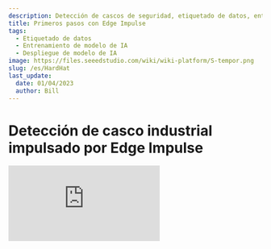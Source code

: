```yaml
---
description: Detección de cascos de seguridad, etiquetado de datos, entrenamiento de modelos de IA, implementación de modelos de IA con Edge Impulse en NVIDIA Jetson
title: Primeros pasos con Edge Impulse
tags:
  - Etiquetado de datos
  - Entrenamiento de modelo de IA
  - Despliegue de modelo de IA
image: https://files.seeedstudio.com/wiki/wiki-platform/S-tempor.png
slug: /es/HardHat
last_update:
  date: 01/04/2023
  author: Bill
---
```


# Detección de casco industrial impulsado por Edge Impulse

<iframe width={560} height={315} src="https://www.youtube.com/embed/e5pZdJhoeqM" title="YouTube video player" frameBorder={0} allow="accelerometer; autoplay; clipboard-write; encrypted-media; gyroscope; picture-in-picture" allowFullScreen />

## Introducción

En entornos de trabajo como sitios industriales o de construcción, un casco es necesario y esencial para que las personas protejan sus cabezas de lesiones debido a la caída de escombros, lluvia y descargas eléctricas. Mejora la seguridad, pero a veces la gente subestima su importancia. Por lo tanto, un sistema de monitoreo basado en vídeo para detectar cascos puede ser una solución optimizada para este problema de seguridad.

Damos crédito a Louis Moreau y Mihajlo Raljic. En esta wiki proporcionamos este proyecto fundamental en el que vamos a entrenar un modelo de aprendizaje automático integrado para detectar cascos y lo desplegaremos en un dispositivo Jetsonn, **Jetson Nano**. **Jetson NX** y **Jetson AGX** son compatibles con las herramientas utilizadas en esta wiki.

<div align="center"><img width="auto" src="https://files.seeedstudio.com/wiki/2.23jetsonedge/jetsonedge.png" /></div>

## Primeros pasos

Edge Impulse permite a los desarrolladores crear la próxima generación de soluciones de dispositivos inteligentes con aprendizaje automático integrado. El aprendizaje automático en dispositivos de borde permitirá un uso valioso del 99% de los datos de los sensores que hoy se descartan debido a limitaciones de costo, ancho de banda o energía. Aquí aplicaremos Edge Impulse para entrenar un modelo de aprendizaje automático integrado.

### Hardware

**Hardware requerido**

Los dispositivos necesarios para desarrollar este proyecto se muestran a continuación:

- NVIDIA Jetson Nano o [NVIDIA Xavier NX](https://www.seeedstudio.com/Jetson-SUB-Mini-PC-Blue-p-5212.html) o [NVIDIA Xavier AGX](https://www.seeedstudio.com/Jetson-Xavier-AGX-H01-Kit-p-5283.html)
- PC
- Cámara web USB
- Pantalla HDMI

**Configuración del Hardware**

Tanto la PC como la NVIDIA Jetson deben estar encendidos y conectados a Internet. Se recomienda configurar la NVIDIA Jetson como una PC.

<div align="center"><img width={650} src="https://files.seeedstudio.com/wiki/2.23jetsonedge/Jetsongsa.jpg" /></div>

### Software

- [Edge Impusle](https://www.edgeimpulse.com)
- [Ubuntu OS](https://www.linux.org/pages/download/) para NVIDIA Jetson

Aquí vamos a entrenar un modelo de aprendizaje automático integrado para detectar cascos.

### Preparación

Antes de comenzar nuestro proyecto, hay algunos preparativos que debemos efectuar.

- **Paso 1**. Abre la [página web de Edge Impulse](https://studio.edgeimpulse.com/login?next=%2Fstudio%2Fselect-project%3Fautoredirect%3D1), y crea tu propia cuenta.

<div align="center"><img width={300} src="https://files.seeedstudio.com/wiki/2.23jetsonedge/jetsongs.png" /></div>

- **Paso 2**. Haz dlick en "Create new project" y escribe el nombre que quieras darle a tu proyecto.

<div align="center"><img width={300} src="https://files.seeedstudio.com/wiki/Alots/Alots2.png" /></div>

Nosotros lo llamamos "Hard hat detection" (Detección de cascos).

<div align="center"><img width={500} src="https://files.seeedstudio.com/wiki/2.23jetsonedge/jetsongs1.png" /></div>

- **Paso 3**. Vamos a entrenar un modelo de ML integrado para detectar cascos, por lo que aquí se debe seleccionar la opción "image".

<div align="center"><img width={600} src="https://files.seeedstudio.com/wiki/2.23jetsonedge/jetsongs2.png" /></div>

- **Paso 4**. Ajusta la configuración con la opción "Classify multiple objects (object detection)" (Clasificar multiples objetos).

<div align="center"><img width={600} src="https://files.seeedstudio.com/wiki/2.23jetsonedge/jetsongs3.png" /></div>

Ahora podemos comenzar con el proyecto.

<div align="center"><img width={600} src="https://files.seeedstudio.com/wiki/2.23jetsonedge/jetsongs4.png" /></div>

## Entrenamiento del modelo de detección de cascos

### Entrenamiento del modelo con un conjunto de datos público

Edge Impulse proporciona varias formas de recopilar datos. Primero, cargaremos el conjunto de datos público en el sitio web e intentaremos desarrollar un aprendizaje automático integrado.

- **Paso 1**. Selecciona la opción "Data acauistion" (Adquisición de datos).

<div align="center"><img width={800} src="https://files.seeedstudio.com/wiki/2.23jetsonedge/jetsonup.png" /></div>

- **Paso 2**. Elige y descarga tu conjunto de datos de [Flickr-Faces-HQ Dataset Github](https://github.com/NVlabs/ffhq-dataset).

<div align="center"><img width={600} src="https://files.seeedstudio.com/wiki/2.23jetsonedge/jetsonup1.png" /></div>

Haz click en el botón "Upload Data" en la página "Data acquisition" y cargas los conjuntos de datos descargados.

<div align="center"><img width={800} src="https://files.seeedstudio.com/wiki/2.23jetsonedge/jetsonup2.png" /></div>

Es opcional cargar datos existentes al proyecto en el formato de adquisición de datos (CBOR, JSON, CSV), como archivos WAV, JPG o PNG.

<div align="center"><img width={800} src="https://files.seeedstudio.com/wiki/2.23jetsonedge/jetsongs2b.png" /></div>

- **Paso 3**. Una vez cargados, los datos recopilados se completan con imágenes etiquetadas. Continúa haciendo click en "Impulse design" a la izquierda de la página.

<div align="center"><img width={800} src="https://files.seeedstudio.com/wiki/2.23jetsonedge/jetsonup3.png" /></div>

- **Paso 4**. Elije el bloque de procesamiento de imágenes adecuado y el bloque de aprendizaje de imágenes y guarda el impulso.

<div align="center"><img width={800} src="https://files.seeedstudio.com/wiki/2.23jetsonedge/jetsonup5.png" /></div>

- **Paso 5**. Haz click en "image" a la izquierda de la página.

<div align="center"><img width={800} src="https://files.seeedstudio.com/wiki/2.23jetsonedge/jetsonup6.png" /></div>

Configura como "GRB" y haz click en "Save Parameters" (Guardar Parámetros), la página pasará automáticamente al sitio "Generate features" (Generar características).

<div align="center"><img width={800} src="https://files.seeedstudio.com/wiki/2.23jetsonedge/jetsonup7a.png" /></div>

Luego podemos generar las características.

<div align="center"><img width={800} src="https://files.seeedstudio.com/wiki/2.23jetsonedge/jetsonup8a.png" /></div>

- **Paso 6**. Cuando aparezca un mensaje que diga "Job Completed" (Trabajo completado), haz click en "Detección de objetos" a la izquierda de la página.

<div align="center"><img width={800} src="https://files.seeedstudio.com/wiki/2.23jetsonedge/jetsonup9.png" /></div>

Haz click en "start training" y deja que Edge Impulse entrene el modelo en función de las características generadas.

<div align="center"><img width={800} src="https://files.seeedstudio.com/wiki/2.23jetsonedge/jetsonup10.png" /></div>

- **Paso 7**. Una vez salte el siguiente mensaje "job done", haz click en "Model Testing" para comprobar cómo funciona el modelo.

<div align="center"><img width={800} src="https://files.seeedstudio.com/wiki/2.23jetsonedge/jetsonup11.png" /></div>

### Entrenamiento de modelos de aprendizaje automático basado en conjuntos de datos personalizados

Edge Impulse proporciona varias formas de recopilar datos. Aquí vamos a personalizar nuestras propias imágenes y subirlas al sitio web capturándolas a través de la cámara web de la PC.

- **Paso 1**. Permanece en el "Dashboard" y haz click en la opción "LET'S COLLECT SOME DATA".

<div align="center"><img width={800} src="https://files.seeedstudio.com/wiki/2.23jetsonedge/jetsonpc.png" /></div>

Hay múltiples opciones que podemos elegir para recopilar datos, aquí estamos usando nuestra computadora para continuar.

<div align="center"><img width={500} src="https://files.seeedstudio.com/wiki/2.23jetsonedge/jetsonpc1.png" /></div>

- **Paso 2**. Después de un rato, la página mostrará que se ha conectado a la computadora. Haz click en "Collecting Images?" y luego en "Give access to the camera".

<div align="center"><img width={300} src="https://files.seeedstudio.com/wiki/2.23jetsonedge/jetsonpc2.png" /></div>

- **Paso 3**. Haz click en "Capture" para tomar una fotografía del objeto que deseas identificar, en este caso de ti o de alguien más con casco. Los datos de la imagen deben etiquetarse como "Hard Hat" (casco) y "Head" (Cabeza) en la sección. Para etiquetar rápidamente la imagen, se recomienda encarecidamente finalizar la adquisición de datos de una categoría antes de pasar a la siguiente, es decir, se recomienda terminar de capturar las imágenes de "Hard Hat" (casco) y luego continuar con la captura de las imágenes de "Head" (cabeza).

<div align="center"><img width={300} src="https://files.seeedstudio.com/wiki/2.23jetsonedge/jetsonpc3a.png" /></div>

Las imágenes capturadas se almacenarán automáticamente en la pestaña de "Data acquisition" (Adquisición de datos). Para un mejor rendimiento del modelo de entrenamiento, se recomienda recopilar tantas imágenes como sea posible y recopilar la misma cantidad de datos en diferentes categorías.

<div align="center"><img width={800} src="https://files.seeedstudio.com/wiki/2.23jetsonedge/jetsonpc4.png" /></div>

- **Paso 4**. Haz click en la "Labeling queue" (cola de etiquetado) para etiquetar los datos rodeando la cabeza con un cuadrado en la imagen.

<div align="center"><img width={800} src="https://files.seeedstudio.com/wiki/2.23jetsonedge/jetsonpc5.png" /></div>

Utiliza el mouse para arrastrar un cuadro alrededor de un objeto para agregar una etiqueta. Luego haz click en **Save Labels** para avanzar al siguiente elemento.

<div align="center"><img width={300} src="https://files.seeedstudio.com/wiki/2.23jetsonedge/jetsonpc6.png" /></div>

Establece las etiquetas como "Head" (cabeza) y "Hard Hat" (casco) y completa el cuadro de diálogo. Asegúrate de que el cuadrado enmarque el área de la cabeza de las personas.

<div align="center"><img width={300} src="https://files.seeedstudio.com/wiki/2.23jetsonedge/jetsonpc7.png" /></div>

- **Paso 5**. Cuando los datos hayan sido etiquetados, haz click en "Save labels" para pasar a la opción de "Impulse design"

<div align="center"><img width={800} src="https://files.seeedstudio.com/wiki/2.23jetsonedge/jetsonpc8a.png" /></div>

- **Paso 6**. Elige el bloque de procesamiento de imágenes adecuado y el bloque de aprendizaje de imágenes y guarda el progreso.

<div align="center"><img width={800} src="https://files.seeedstudio.com/wiki/2.23jetsonedge/jetsonup5.png" /></div>

- **Paso 7**. Haz click en "image" en la parte izquierda de la página.

<div align="center"><img width={800} src="https://files.seeedstudio.com/wiki/2.23jetsonedge/jetsonup6.png" /></div>

Configura como "GRB" y haz click en "Save Parameters", la página pasará automáticamente al sitio "Generate Features".

<div align="center"><img width={800} src="https://files.seeedstudio.com/wiki/2.23jetsonedge/jetsonup7a.png" /></div>

Ahora podemos generar las características

<div align="center"><img width={800} src="https://files.seeedstudio.com/wiki/2.23jetsonedge/jetsonup8a.png" /></div>

- **Paso 8**. Cuando aparezca "Job completed", haz click en "Object detection" en la izquierda de la página.

<div align="center"><img width={800} src="https://files.seeedstudio.com/wiki/2.23jetsonedge/jetsonup9.png" /></div>

Haz click en "start training" y deje que Edge Impulse entrene el modelo en función de las características generadas.

<div align="center"><img width={800} src="https://files.seeedstudio.com/wiki/2.23jetsonedge/jetsonup10.png" /></div>

- **Paso 9**. Una vez que aparezca el mensaje "job done", haz click en "Model testing" para comprobar cómo funciona el modelo.

<div align="center"><img width={800} src="https://files.seeedstudio.com/wiki/2.23jetsonedge/jetsonup11.png" /></div>

### Entrenamiento de modelos de aprendizaje automático basado en conjuntos de datos personalizados de cámaras NAVDIA Jetson

Edge Impulse proporciona varias formas de recopilar datos. Aquí vamos a personalizar nuestras propias imágenes y subirlas al sitio web capturándolas a través de la cámara conectada con Nivdia Jetson Nano.

- **Paso 1**. Según el hardware, configura la [NVIDIA Jetson Nano Developer Kit](https://developer.nvidia.com/embedded/learn/get-started-jetson-nano-devkit#write) o la [NVIDIA Jetson Nano 2GB Developer Kit](https://developer.nvidia.com/embedded/learn/get-started-jetson-nano-2gb-devkit#write). Para la conexión de un monitor y teclado externos. Conéctate con la Jetson a una pantalla.

<div align="center"><img width={800} src="https://files.seeedstudio.com/wiki/2.23jetsonedge/Jetsonnano.png" /></div>

- **Paso 2**. Asegúrate que tu dispositivo Jetson esté conectado a Internet y configura el dispositivo en Edge Impulse.

Puedes verificar tu red con los siguientes comandos:

```cpp
ping -c 3 www.google.com
```

Si la red funciona bien, el resultado debería lucir como a continuación:

```cpp
3 packets transmitted, 3 received, 0% packet loss, time 2003ms
```

La instalación comienza a ejecutarse con el siguiente comando:

```cpp
edge-impulse-linux
```

Luego, el sitio web solicitará tu cuenta de Edge Impulse.

<div align="center"><img width={500} src="https://files.seeedstudio.com/wiki/2.23jetsonedge/jetsonnanoa.png" /></div>

El contenido que se muestra a continuación significa que la conexión está completa. Todos los proyectos que guardamos en Edge Impulse son elegibles en la plataforma.

<div align="center"><img width={500} src="https://files.seeedstudio.com/wiki/2.23jetsonedge/jetsonnano1a.png" /></div>

Estamos capturando las fotos, por lo que aquí debemos seleccionar nuestra cámara USB en el sitio web.

<div align="center"><img width={500} src="https://files.seeedstudio.com/wiki/2.23jetsonedge/jetsonnano2a.png" /></div>

Nombra el dispositivo que quieras conectar al sitio web.

<div align="center"><img width={500} src="https://files.seeedstudio.com/wiki/2.23jetsonedge/jetsonnano3a.png" /></div>

Se ve claramente que el dispositivo Jetson ahora está conectado al proyecto.

<div align="center"><img width={500} src="https://files.seeedstudio.com/wiki/2.23jetsonedge/jetsonnano4a.png" /></div>

- **Paso 3**. Vuelve a la página Edge Impulse y selecciona la columna "Devices". El dispositivo Jetson conectado se muestra a continuación:

<div align="center"><img width={800} src="https://files.seeedstudio.com/wiki/2.23jetsonedge/jetsonnano5.png" /></div>

- **Paso 4**. Selecciona el dispositivo que conectaste a Edge Impulse y accede a la página "Data Acquisition". Haz click en "Capture" para tomar una fotografía e integrarla a tu conjunto de datos. Los datos de la imagen deben etiquetarse como "Hard Hat" (casco) y "Head" (Cabeza) en la sección. Para etiquetar rápidamente la imagen, se recomienda encarecidamente finalizar la adquisición de datos de una categoría antes de pasar a la siguiente, es decir, se recomienda terminar de capturar las imágenes de "Hard Hat" (casco) y luego continuar con la captura de las imágenes de la clase "Head" (cabeza).

<div align="center"><img width={800} src="https://files.seeedstudio.com/wiki/2.23jetsonedge/jetsonpc4.png" /></div>

Las imágenes capturadas se almacenarán automáticamente en la pestaña de "Data acquisition". Para un mejor rendimiento del modelo, se recomienda recopilar tantas imágenes como sea posible y recopilar la misma cantidad de datos en diferentes categorías.

- **Paso 5**. Cuando los datos hayan terminado de recopilarse, pasa a la sección de "Impulse Design".

- **Paso 6**. Elige el bloque de procesamiento de imágenes adecuado y el bloque de aprendizaje de imágenes y guarda el impulso.

<div align="center"><img width={800} src="https://files.seeedstudio.com/wiki/2.23jetsonedge/jetsonup5.png" /></div>

- **Paso 7**. Haz click en la opción "image" que está al lado izquierdo de la página web.

<div align="center"><img width={800} src="https://files.seeedstudio.com/wiki/2.23jetsonedge/jetsonup6.png" /></div>

Configura como "GRB" y haz click en "Save parameters", la página pasará automáticamente al sitio "Generate Features".

<div align="center"><img width={800} src="https://files.seeedstudio.com/wiki/2.23jetsonedge/jetsonup7a.png" /></div>

Ahora puedes generar las características.

<div align="center"><img width={800} src="https://files.seeedstudio.com/wiki/2.23jetsonedge/jetsonup8a.png" /></div>

- **Paso 8**. Cuando aparezca el mensaje "Job completed", haz click en "Object detection" a la izquierda de la página.

<div align="center"><img width={800} src="https://files.seeedstudio.com/wiki/2.23jetsonedge/jetsonup9.png" /></div>

Haz click en "Start training" y deja que Edge Impulse entrene el modelo en función de las características generadas.

<div align="center"><img width={800} src="https://files.seeedstudio.com/wiki/2.23jetsonedge/jetsonup10.png" /></div>

- **Paso 9**. Una vez que aparezca el mensaje "job done", haz click en "Model training" para comprobar cómo funciona el modelo.

<div align="center"><img width={800} src="https://files.seeedstudio.com/wiki/2.23jetsonedge/jetsonup11.png" /></div>

Se recomienda combinar los métodos que proporcionamos anteriormente y verificar el rendimiento de cada modelo para ver cuál es mejor.

## Despliegue del modelo de ML en el dispositivo Jetson

Ahora implementaremos el modelo ML entrenado en el dispositivo Jetson y aplicaremos los códigos para crearlo.

### Desplegar el modelo de ML mediante la CLI de Edge Impulse para Linux

- **Paso 1**. Según el hardware, configura la [NVIDIA Jetson Nano Developer Kit](https://developer.nvidia.com/embedded/learn/get-started-jetson-nano-devkit#write) o la [NVIDIA Jetson Nano 2GB Developer Kit](https://developer.nvidia.com/embedded/learn/get-started-jetson-nano-2gb-devkit#write). Para conectar un monitor y teclado externos. Conéctate con la Jetson a una pantalla.

<div align="center"><img width={800} src="https://files.seeedstudio.com/wiki/2.23jetsonedge/Jetsonnano.png" /></div>

- **Paso 2**. Asegúrate de que tu Jetson Nano esté conectada a Internet y configura el dispositivo en Edge Impulse.

¡¡¡Nota!!! Si ya conectaste tu dispositivo Jetson con Edge Impulse en la sección "ML Model Training based on Custimized NVDIA Jetson Camera Datasets". Este paso se puede omitir.

Puedes verificar tu red con los siguientes comandos:

```cpp
ping -c 3 www.google.com
```

Si la red funciona bien, el resultado debería lucir como a continuación:

```cpp
3 packets transmitted, 3 received, 0% packet loss, time 2003ms
```

La instalación comienza a ejecutarse con el siguiente comando:

```cpp
edge-impulse-linux
```

El sitio web solicitará la cuenta Edge Impulse.

<div align="center"><img width={500} src="https://files.seeedstudio.com/wiki/2.23jetsonedge/jetsonnanoa.png" /></div>

El contenido que se muestra a continuación significa que la conexión está completa. Todos los proyectos que guardes en Edge Impulse son seleccionables a partir de ahora.

<div align="center"><img width={500} src="https://files.seeedstudio.com/wiki/2.23jetsonedge/jetsonnano1a.png" /></div>

Para capturar las fotos, debes seleccionar tu cámara USB para utilizarla en el sitio web.

<div align="center"><img width={500} src="https://files.seeedstudio.com/wiki/2.23jetsonedge/jetsonnano2a.png" /></div>

Nombra el dispositivo que deseas conectar al sitio web.

<div align="center"><img width={500} src="https://files.seeedstudio.com/wiki/2.23jetsonedge/jetsonnano3a.png" /></div>

Se ve claramente que el dispositivo Jetson Nano ahora está conectado al proyecto.

<div align="center"><img width={500} src="https://files.seeedstudio.com/wiki/2.23jetsonedge/jetsonnano4a.png" /></div>

- **Paso 3**. Descarga el modelo de ML al dispositivo Jetson siguiendo el código.

```cpp
edge-impulse-linux-runner
```

<div align="center"><img width={500} src="https://files.seeedstudio.com/wiki/2.23jetsonedge/jetsondeploy.png" /></div>

Si la conexión es exitosa se mostrará inmediatamente y el modelo se activará automáticamente.

<div align="center"><img width={500} src="https://files.seeedstudio.com/wiki/2.23jetsonedge/jetsondeploy1.png" /></div>

- **Paso 4**. Copia la dirección que se muestra y ábrela con un navegador.

<div align="center"><img width={500} src="https://files.seeedstudio.com/wiki/2.23jetsonedge/jetsondeploy2.png" /></div>

La detección se mostrará en el navegador.

<div align="center"><img width={800} src="https://files.seeedstudio.com/wiki/2.23jetsonedge/jetsondeploy3a.png" /></div>

Y el resultado de los datos se mostrará a continuación:

<div align="center"><img width={500} src="https://files.seeedstudio.com/wiki/2.23jetsonedge/jetsondeploy4.png" /></div>

### Despliegue del modelo de ML mediante el Linux Python SDK

En este proyecto, vamos a aplicar el modelo para mostrar la detección de cascos y en la pantalla mostrar los siguientes mensajes: "Prohibido el ingreso" y "Bienvenido".  Edge Impulse proporciona una biblioteca que hace posible la ejecución de modelos de aprendizaje automático y la recopilación de datos de sensores en máquinas Linux que utilizan Python. El SDK es de código abierto y está disponible en [GitHub](https://github.com/edgeimpulse/linux-sdk-python). También puedes probar la [mirror image](https://github.com/Zachay-NAU/Hard-Hat-Detectation) que ya configuramos.

- **Paso 1**. Instala la última versión de [Python 3](https://www.python.org/downloads/)(>=3.7) para Linux.

- **Paso 2**. Instala el Linux Python SDK utilizando el siguiente comando:

```cpp
sudo apt-get install libatlas-base-dev libportaudio2 libportaudiocpp0 portaudio19-dev
```

<div align="center"><img width={500} src="https://files.seeedstudio.com/wiki/2.23jetsonedge/jetsonsdk.png" /></div>

```cpp
pip3 install edge_impulse_linux
```

<div align="center"><img width={500} src="https://files.seeedstudio.com/wiki/2.23jetsonedge/jetsonsdk1.png" /></div>

- **Paso 3**. Instala el CLI de [Edge Impulse para Linux](https://docs.edgeimpulse.com/docs/edge-impulse-for-linux) con el siguiente comando:

```cpp
sudo apt install python3.7-dev
```

<div align="center"><img width={500} src="https://files.seeedstudio.com/wiki/2.23jetsonedge/jetsonsdk2.png" /></div>

```cpp
wget -q -0 - https://cdn.edgeimpulse.com/firmware/linux/jetson.sh | bash
```

<div align="center"><img width={500} src="https://files.seeedstudio.com/wiki/2.23jetsonedge/jetsonsdk3.png" /></div>

- **Paso 4**. Descarga el modelo de ML en el dispositivo Jetson utilizando el siguiente comando:

```cpp
edge-impulse-linux-runner --download modelfile.eim
```

<div align="center"><img width={500} src="https://files.seeedstudio.com/wiki/2.23jetsonedge/jetsonsdk5.png" /></div>

Si esta es la primera vez que realizas una conexión entre tu dispositivo Jetson y Edge Impulse, el sitio web solicitará la información de tu cuenta Edge Impulse para iniciar sesión.

<div align="center"><img width={500} src="https://files.seeedstudio.com/wiki/2.23jetsonedge/jetsonsdk4.png" /></div>

¡¡¡Nota!!! Esto descargará el archivo en modelfile.eim, si deseas cambiar de proyecto, puedes hacerlo agregando '--clean'.

- **Paso 5**. Ejecuta [hardhat_detectation.py](https://files.seeedstudio.com/wiki/2.23jetsonedge/hardhat_detectation.py) para aplicar el modelo ML con el siguiente comando. Es posible que los códigos requieran de este [archivo] externo (https://files.seeedstudio.com/wiki/2.23jetsonedge/device_patches.py).

```cpp
python3 hardhat_detectation.py /home/jetson-nano/modelfile.eim
```

<div align="center"><img width={500} src="https://files.seeedstudio.com/wiki/2.23jetsonedge/jetsonsdk8.png" /></div>

- **Pas  6**. El resultado debería lucir como se muestra a continuación:

<div align="center"><img width={500} src="https://files.seeedstudio.com/wiki/2.23jetsonedge/nvresult.png" /></div>

<div align="center"><img width={500} src="https://files.seeedstudio.com/wiki/2.23jetsonedge/nvresult1.png" /></div>

## Soporte Tech y discusión del producto

¡Gracias por elegir nuestros productos! Estamos aquí para darte soporte y asegurar que tu experiencia con nuestros productos sea la mejor posible. Tenemos diversos canales de comunicación para adaptarnos distintas preferencias y necesidades.

<div class="button_tech_support_container">
<a href="https://forum.seeedstudio.com/" class="button_forum"></a> 
<a href="https://www.seeedstudio.com/contacts" class="button_email"></a>
</div>

<div class="button_tech_support_container">
<a href="https://discord.gg/eWkprNDMU7" class="button_discord"></a> 
<a href="https://github.com/Seeed-Studio/wiki-documents/discussions/69" class="button_discussion"></a>
</div>

